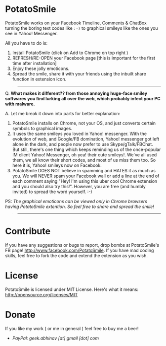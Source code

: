 PotatoSmile
===========

PotatoSmile works on your Facebook Timeline, Comments & ChatBox turning the boring text codes like `:-)` to graphical smileys like the ones you see in Yahoo! Messenger.

All you have to do is:
 1. Install PotatoSmile (click on Add to Chrome on top right )  
 2. REFRESH/RE-OPEN your Facebook page [this is important for the first time after installation]  
 3. Enjoy these jolly emoticons.  
 4. Spread the smile, share it with your friends using the inbuilt share function in extension icon.  

>---

Q. **What makes it different?? from those annoying huge-face smiley softwares you find lurking all over the web, which probably infect your PC with malware.**

A. Let me break it down into parts for better explanation:
 1. PotatoSmile installs on Chrome, not your OS, and just converts certain symbols to graphical images.
 2. It uses the same smileys you loved in Yahoo! messenger. With the evolution of web, and Google/FB domination, Yahoo! messenger got left alone in the dark, and people now prefer to use Skype/gTalk/FBChat. But still, there's one thing which keeps reminding us of the once-popular IM client Yahoo! Messenger, oh yea! their cute smileys!. We've all used them, we all know their short codes, and most of us miss them too. So here it is, Yahoo! smileys now on Facebook.
 3. PotatoSmile DOES NOT believe in spamming and HATES it as much as you. We will NEVER spam your Facebook wall or add a line at the end of each comment saying "Hey! I'm using this uber cool Chrome extension and you should also try this!". However, you are free (and humbly invited) to spread the word yourself. :-)

PS: *The graphical emoticons can be viewed only in Chrome browsers having PotatoSmile extention. So feel free to share and spread the smile!*

>---

Contribute
==========

If you have any suggestions or bugs to report, drop bombs at PotatoSmile's FB page! http://www.facebook.com/PotatoSmile. If you have mad coding skills, feel free to fork the code and extend the extension as you wish. 

License
=======

PotatoSmile is licensed under MIT License. Here's what it means: http://opensource.org/licenses/MIT
 
Donate
======

If you like my work ( or me in general ) feel free to buy me a beer! 
 - *PayPal: geek.abhinav [at] gmail [dot] com*
